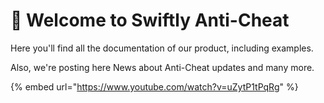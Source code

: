 # 👋 Welcome to Swiftly Anti-Cheat

Here you'll find all the documentation of our product, including examples.

Also, we're posting here News about Anti-Cheat updates and many more.

{% embed url="https://www.youtube.com/watch?v=uZytP1tPqRg" %}
